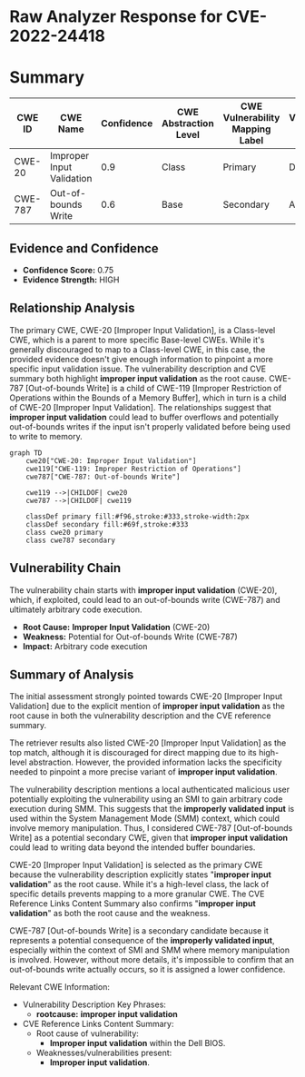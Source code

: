 # Raw Analyzer Response for CVE-2022-24418

# Summary
| CWE ID  | CWE Name                                                        | Confidence | CWE Abstraction Level | CWE Vulnerability Mapping Label | CWE-Vulnerability Mapping Notes |
|---------|-----------------------------------------------------------------|------------|-----------------------|---------------------------------|-----------------------------------|
| CWE-20  | Improper Input Validation                                       | 0.9        | Class                 | Primary                         | Discouraged                    |
| CWE-787 | Out-of-bounds Write                                            | 0.6        | Base                  | Secondary                       | Allowed                         |

## Evidence and Confidence

*   **Confidence Score:** 0.75
*   **Evidence Strength:** HIGH

## Relationship Analysis
The primary CWE, CWE-20 [Improper Input Validation], is a Class-level CWE, which is a parent to more specific Base-level CWEs. While it's generally discouraged to map to a Class-level CWE, in this case, the provided evidence doesn't give enough information to pinpoint a more specific input validation issue. The vulnerability description and CVE summary both highlight **improper input validation** as the root cause. CWE-787 [Out-of-bounds Write] is a child of CWE-119 [Improper Restriction of Operations within the Bounds of a Memory Buffer], which in turn is a child of CWE-20 [Improper Input Validation]. The relationships suggest that **improper input validation** could lead to buffer overflows and potentially out-of-bounds writes if the input isn't properly validated before being used to write to memory.

```mermaid
graph TD
    cwe20["CWE-20: Improper Input Validation"]
    cwe119["CWE-119: Improper Restriction of Operations"]
    cwe787["CWE-787: Out-of-bounds Write"]
    
    cwe119 -->|CHILDOF| cwe20
    cwe787 -->|CHILDOF| cwe119
    
    classDef primary fill:#f96,stroke:#333,stroke-width:2px
    classDef secondary fill:#69f,stroke:#333
    class cwe20 primary
    class cwe787 secondary
```

## Vulnerability Chain
The vulnerability chain starts with **improper input validation** (CWE-20), which, if exploited, could lead to an out-of-bounds write (CWE-787) and ultimately arbitrary code execution.
  - **Root Cause:** **Improper Input Validation** (CWE-20)
  - **Weakness:** Potential for Out-of-bounds Write (CWE-787)
  - **Impact:** Arbitrary code execution

## Summary of Analysis
The initial assessment strongly pointed towards CWE-20 [Improper Input Validation] due to the explicit mention of **improper input validation** as the root cause in both the vulnerability description and the CVE reference summary.

The retriever results also listed CWE-20 [Improper Input Validation] as the top match, although it is discouraged for direct mapping due to its high-level abstraction. However, the provided information lacks the specificity needed to pinpoint a more precise variant of **improper input validation**.

The vulnerability description mentions a local authenticated malicious user potentially exploiting the vulnerability using an SMI to gain arbitrary code execution during SMM. This suggests that the **improperly validated input** is used within the System Management Mode (SMM) context, which could involve memory manipulation. Thus, I considered CWE-787 [Out-of-bounds Write] as a potential secondary CWE, given that **improper input validation** could lead to writing data beyond the intended buffer boundaries.

CWE-20 [Improper Input Validation] is selected as the primary CWE because the vulnerability description explicitly states "**improper input validation**" as the root cause. While it's a high-level class, the lack of specific details prevents mapping to a more granular CWE. The CVE Reference Links Content Summary also confirms "**improper input validation**" as both the root cause and the weakness.

CWE-787 [Out-of-bounds Write] is a secondary candidate because it represents a potential consequence of the **improperly validated input**, especially within the context of SMI and SMM where memory manipulation is involved. However, without more details, it's impossible to confirm that an out-of-bounds write actually occurs, so it is assigned a lower confidence.

Relevant CWE Information:
- Vulnerability Description Key Phrases:
  - **rootcause:** **improper input validation**
- CVE Reference Links Content Summary:
  - Root cause of vulnerability:
    - **Improper input validation** within the Dell BIOS.
  - Weaknesses/vulnerabilities present:
    - **Improper input validation**.